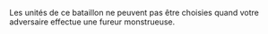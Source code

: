 Les unités de ce bataillon ne peuvent pas être choisies quand votre adversaire effectue une fureur monstrueuse.